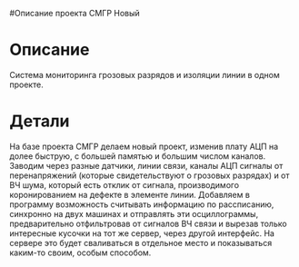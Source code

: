 #Описание проекта СМГР Новый

# Описание #

Система мониторинга грозовых разрядов и изоляции линии в одном проекте.


# Детали #

На базе проекта СМГР делаем новый проект, изменив плату АЦП на долее быструю, с большей памятью и большим числом каналов.
Заводим через разные датчики, линии связи, каналы АЦП сигналы от перенапряжений (которые свидетельствуют о грозовых разрядах) и от ВЧ шума, который есть отклик от сигнала, производимого коронированием на дефекте в элементе линии. Добавляем в программу возможность считывать информацию по рассписанию, синхронно на двух машинах и отправлять эти осциллограммы, предварительно отфильтровав от сигналов ВЧ связи и вырезав только интересные кусочки на тот же сервер, через другой интерфейс. На сервере это будет сваливаться в отдельное место и показываться каким-то своим, особым способом.